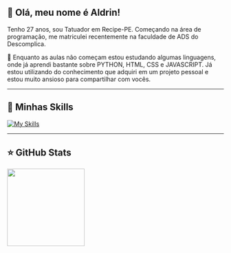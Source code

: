 ## 💜 Olá, meu nome é Aldrin!
Tenho 27 anos, sou Tatuador em Recipe-PE.
Começando na área de programação, me matriculei recentemente na faculdade de ADS do Descomplica.

🔭 Enquanto as aulas não começam estou estudando algumas linguagens, onde já aprendi bastante sobre PYTHON, HTML, CSS e JAVASCRIPT. Já estou utilizando do conhecimento que adquiri em um projeto pessoal e estou muito ansioso para compartilhar com vocês.

---

## 🚀 Minhas Skills

[![My Skills](https://skillicons.dev/icons?i=js,html,css,python,figma)](https://skillicons.dev)

---

## ⭐ GitHub Stats

<a href="https://github.com/matheusaldrin" title="Perfil do Aldrin">
  <img height="180em" src="https://github-readme-stats.vercel.app/api?username=matheusaldrin&theme=dracula&show_icons=true" />
</a>
